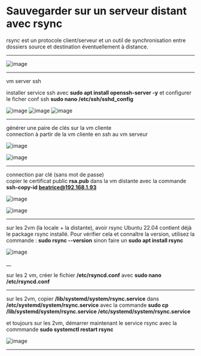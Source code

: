 # Sauvegarder sur un serveur distant avec rsync   

rsync est un protocole client/serveur et un outil de synchronisation entre dossiers source et destination éventuellement à distance.   

___

![image](https://github.com/techerbeatrice/Sauvegarder_sur_un_serveur_distant_avec_rsync/assets/138071140/80b04666-158b-4ed5-b012-7c0a092d212a)

___

vm server ssh  

installer service ssh avec **sudo apt install openssh-server -y**   et configurer le ficher conf ssh **sudo nano /etc/ssh/sshd_config**  

![image](https://github.com/techerbeatrice/Sauvegarder_sur_un_serveur_distant_avec_rsync/assets/138071140/81527e6f-25a1-401e-8a49-2db6e60f5867)
![image](https://github.com/techerbeatrice/Sauvegarder_sur_un_serveur_distant_avec_rsync/assets/138071140/17689a75-742f-4551-b8f6-97cc6cc499f6)
![image](https://github.com/techerbeatrice/Sauvegarder_sur_un_serveur_distant_avec_rsync/assets/138071140/6966db8b-91d0-4015-b398-819e302a3fbf)

___

générer une paire de clés sur la vm cliente   
connection à partir de la vm cliente en ssh au vm serveur   

![image](https://github.com/techerbeatrice/Sauvegarder_sur_un_serveur_distant_avec_rsync/assets/138071140/8a245534-7e45-46bd-ad4f-b7fda768a84a)

![image](https://github.com/techerbeatrice/Sauvegarder_sur_un_serveur_distant_avec_rsync/assets/138071140/3ed63830-3c1c-4e81-8c51-d0e0ffa6ebfe)

___

connection par clé (sans mot de passe)    
copier le certificat public **rsa.pub** dans la vm distante avec la commande **ssh-copy-id beatrice@192.168.1.93**       

![image](https://github.com/techerbeatrice/Sauvegarder_sur_un_serveur_distant_avec_rsync/assets/138071140/f923bc60-824f-453f-a35f-ea11c8c8fe7f)

![image](https://github.com/techerbeatrice/Sauvegarder_sur_un_serveur_distant_avec_rsync/assets/138071140/cb401f82-7307-4974-bc84-cf0983ddef80)

___

sur les 2vm (la locale + la distante), avoir rsync
Ubuntu 22.04 contient déjà le package rsync installé. Pour vérifier cela et connaître la version, utilisez la commande : **sudo rsync --version** sinon faire un **sudo apt install rsync**   

![image](https://github.com/techerbeatrice/Sauvegarder_sur_un_serveur_distant_avec_rsync/assets/138071140/127e3e38-1f1c-4af2-a39b-b1203a71a734)

__

sur les 2 vm, créer le fichier **/etc/rsyncd.conf**  avec **sudo nano /etc/rsyncd.conf**    

___

sur les 2vm, copier **/lib/systemd/system/rsync.service** dans **/etc/systemd/system/rsync.service**   avec la commande **sudo cp /lib/systemd/system/rsync.service /etc/systemd/system/rsync.service**     

et toujours sur les 2vm, démarrer maintenant le service rsync avec la commmande **sudo systemctl restart rsync**  

![image](https://github.com/techerbeatrice/Sauvegarder_sur_un_serveur_distant_avec_rsync/assets/138071140/056eb685-a202-44fb-963a-7131b34a5643)

___


